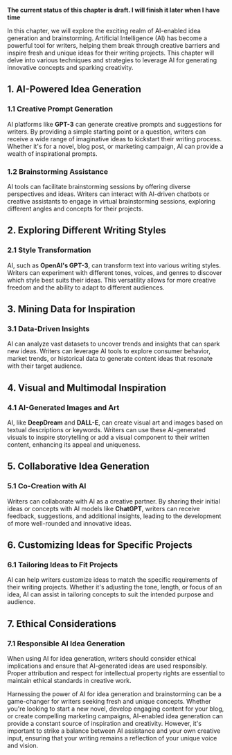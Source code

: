 **The current status of this chapter is draft. I will finish it later when I have time**

In this chapter, we will explore the exciting realm of AI-enabled idea generation and brainstorming. Artificial Intelligence (AI) has become a powerful tool for writers, helping them break through creative barriers and inspire fresh and unique ideas for their writing projects. This chapter will delve into various techniques and strategies to leverage AI for generating innovative concepts and sparking creativity.

**1. AI-Powered Idea Generation**
---------------------------------

### 1.1 Creative Prompt Generation

AI platforms like **GPT-3** can generate creative prompts and suggestions for writers. By providing a simple starting point or a question, writers can receive a wide range of imaginative ideas to kickstart their writing process. Whether it's for a novel, blog post, or marketing campaign, AI can provide a wealth of inspirational prompts.

### 1.2 Brainstorming Assistance

AI tools can facilitate brainstorming sessions by offering diverse perspectives and ideas. Writers can interact with AI-driven chatbots or creative assistants to engage in virtual brainstorming sessions, exploring different angles and concepts for their projects.

**2. Exploring Different Writing Styles**
-----------------------------------------

### 2.1 Style Transformation

AI, such as **OpenAI's GPT-3**, can transform text into various writing styles. Writers can experiment with different tones, voices, and genres to discover which style best suits their ideas. This versatility allows for more creative freedom and the ability to adapt to different audiences.

**3. Mining Data for Inspiration**
----------------------------------

### 3.1 Data-Driven Insights

AI can analyze vast datasets to uncover trends and insights that can spark new ideas. Writers can leverage AI tools to explore consumer behavior, market trends, or historical data to generate content ideas that resonate with their target audience.

**4. Visual and Multimodal Inspiration**
----------------------------------------

### 4.1 AI-Generated Images and Art

AI, like **DeepDream** and **DALL-E**, can create visual art and images based on textual descriptions or keywords. Writers can use these AI-generated visuals to inspire storytelling or add a visual component to their written content, enhancing its appeal and uniqueness.

**5. Collaborative Idea Generation**
------------------------------------

### 5.1 Co-Creation with AI

Writers can collaborate with AI as a creative partner. By sharing their initial ideas or concepts with AI models like **ChatGPT**, writers can receive feedback, suggestions, and additional insights, leading to the development of more well-rounded and innovative ideas.

**6. Customizing Ideas for Specific Projects**
----------------------------------------------

### 6.1 Tailoring Ideas to Fit Projects

AI can help writers customize ideas to match the specific requirements of their writing projects. Whether it's adjusting the tone, length, or focus of an idea, AI can assist in tailoring concepts to suit the intended purpose and audience.

**7. Ethical Considerations**
-----------------------------

### 7.1 Responsible AI Idea Generation

When using AI for idea generation, writers should consider ethical implications and ensure that AI-generated ideas are used responsibly. Proper attribution and respect for intellectual property rights are essential to maintain ethical standards in creative work.

Harnessing the power of AI for idea generation and brainstorming can be a game-changer for writers seeking fresh and unique concepts. Whether you're looking to start a new novel, develop engaging content for your blog, or create compelling marketing campaigns, AI-enabled idea generation can provide a constant source of inspiration and creativity. However, it's important to strike a balance between AI assistance and your own creative input, ensuring that your writing remains a reflection of your unique voice and vision.
